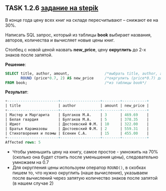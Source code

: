 ## TASK 1.2.6 [задание на stepik](https://stepik.org/lesson/297509/step/6?unit=279269)
В конце года цену всех книг на складе пересчитывают – снижают ее на 30%. 

Написать SQL запрос, который из таблицы **book** выбирает названия, авторов, количества и вычисляет новые цены книг. 

Столбец с новой ценой назвать **new_price**, цену **округлить** до 2-х знаков после запятой.

**Решение**:

```SQL
SELECT title, author, amount,                /*выбрать title, author, amount*/
       ROUND (price*0.7, 2) AS new_price     /*окргулить (price*0.7) до 2-х знаков после запятой и назвать столбец как new_price*/
FROM book;                                   /*из таблицы book*/
```

**Результат**:

```SQL
+-----------------------+------------------+--------+-----------+
| title                 | author           | amount | new_price |
+-----------------------+------------------+--------+-----------+
| Мастер и Маргарита    | Булгаков М.А.    | 3      | 469.69    |
| Белая гвардия         | Булгаков М.А.    | 5      | 378.35    |
| Идиот                 | Достоевский Ф.М. | 10     | 322.00    |
| Братья Карамазовы     | Достоевский Ф.М. | 2      | 559.31    |
| Стихотворения и поэмы | Есенин С.А.      | 15     | 455.00    |
+-----------------------+------------------+--------+-----------+
Affected rows: 5
```

- Чтобы уменьшить цену на книгу, самое простое - умножить на 70% (сколько она будет стоить после уменьшения цены), следовательно умножаем на 0.7
- Для округления цены используем оператор ```ROUND()```, в скобках пишем то, что нужно округлить (наше вычисление),
указываем после вычислений через запятую количество знаков после запятой (в нашем случае 2)
